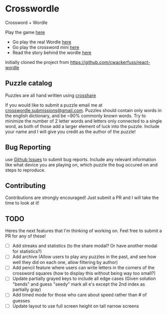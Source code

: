 # Crosswordle

Crossword + Wordle

Play the game [here](https://crosswordle.mekoppe.com)

- Go play the real Wordle [here](https://www.nytimes.com/games/wordle/index.html)
- Go play the crossword mini [here](https://www.nytimes.com/crosswords/game/mini)
- Read the story behind the wordle [here](https://www.nytimes.com/2022/01/03/technology/wordle-word-game-creator.html)

Initially cloned the project from https://github.com/cwackerfuss/react-wordle

## Puzzle catalog

Puzzles are all hand written using [crosshare](https://crosshare.org)

If you would like to submit a puzzle email me at [crosswordle.submissions@gmail.com](mailto:crosswordle.submissions@gmail.com).
Puzzles should contain only words in the english dictionary, and be ~90% commonly known words.
Try to minimize the number of 2 letter words and letters only connected to a single word, as both of those add a larger element of luck into the puzzle.
Include your name and I will give you credit as the author of the puzzle!

## Bug Reporting

use [Github Issues](https://github.com/mmmewk/crosswordle/issues) to submit bug reports. Include any relevant information like what device you are playing on, which puzzle the bug occured on and steps to reproduce.

## Contributing

Contributions are strongly encouraged! Just submit a PR and I will take the time to look at it!

## TODO

Heres the next features that I'm thinking of working on. Feel free to submit a PR for any of these!

- [ ] Add streaks and statistics (to the share modal? Or have another modal for statistics?)
- [ ] Add archive (Allow users to play any puzzles in the past, and see how well they did on each one, allow filtering by author)
- [ ] Add pencil feature where users can write letters in the corners of the crossword squares (how to display this without being way too small?)
- [ ] Update partially grayed keys to include all edge cases (Given solution "bends" and guess "seedy" mark all e's except the 2nd index as partially gray)
- [ ] Add timed mode for those who care about speed rather than # of guesses 
- [ ] Update layout to use full screen height on tall narrow screens
